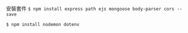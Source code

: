 安裝套件
``$ npm install express path ejs mongoose body-parser cors --save``

``$ npm install nodemon dotenv``
